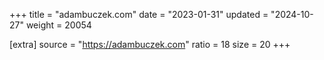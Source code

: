 +++
title = "adambuczek.com"
date = "2023-01-31"
updated = "2024-10-27"
weight = 20054

[extra]
source = "https://adambuczek.com"
ratio = 18
size = 20
+++
